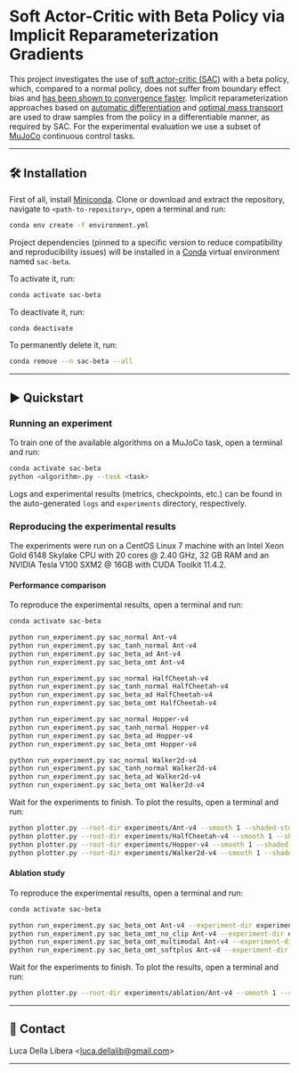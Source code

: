 # Soft Actor-Critic with Beta Policy via Implicit Reparameterization Gradients

This project investigates the use of [soft actor-critic (SAC)](https://arxiv.org/abs/1801.01290v2) with a beta
policy, which, compared to a normal policy, does not suffer from boundary effect bias and [has been shown to
convergence faster](https://proceedings.mlr.press/v70/chou17a.html). Implicit reparameterization approaches based
on [automatic differentiation](https://arxiv.org/abs/1805.08498v4) and [optimal mass transport](https://arxiv.org/abs/1806.01851v2)
are used to draw samples from the policy in a differentiable manner, as required by SAC. For the experimental
evaluation we use a subset of [MuJoCo](https://gymnasium.farama.org/environments/mujoco/) continuous control tasks.

---------------------------------------------------------------------------------------------------------

## 🛠️️ Installation

First of all, install [Miniconda](https://docs.conda.io/en/latest/miniconda.html).
Clone or download and extract the repository, navigate to `<path-to-repository>`, open a terminal and run:

```bash
conda env create -f environment.yml
```

Project dependencies (pinned to a specific version to reduce compatibility and reproducibility issues)
will be installed in a [Conda](https://www.anaconda.com/) virtual environment named `sac-beta`.

To activate it, run:

```bash
conda activate sac-beta
```

To deactivate it, run:

```bash
conda deactivate
```

To permanently delete it, run:

```bash
conda remove --n sac-beta --all
```

---------------------------------------------------------------------------------------------------------

## ▶️ Quickstart

### Running an experiment

To train one of the available algorithms on a MuJoCo task, open a terminal and run:

```bash
conda activate sac-beta
python <algorithm>.py --task <task>
```

Logs and experimental results (metrics, checkpoints, etc.) can be found in the auto-generated `logs`
and `experiments` directory, respectively.

### Reproducing the experimental results

The experiments were run on a CentOS Linux 7 machine with an Intel Xeon Gold 6148 Skylake CPU with 20 cores
@ 2.40 GHz, 32 GB RAM and an NVIDIA Tesla V100 SXM2 @ 16GB with CUDA Toolkit 11.4.2.

#### Performance comparison

To reproduce the experimental results, open a terminal and run:

```bash
conda activate sac-beta

python run_experiment.py sac_normal Ant-v4
python run_experiment.py sac_tanh_normal Ant-v4
python run_experiment.py sac_beta_ad Ant-v4
python run_experiment.py sac_beta_omt Ant-v4

python run_experiment.py sac_normal HalfCheetah-v4
python run_experiment.py sac_tanh_normal HalfCheetah-v4
python run_experiment.py sac_beta_ad HalfCheetah-v4
python run_experiment.py sac_beta_omt HalfCheetah-v4

python run_experiment.py sac_normal Hopper-v4
python run_experiment.py sac_tanh_normal Hopper-v4
python run_experiment.py sac_beta_ad Hopper-v4
python run_experiment.py sac_beta_omt Hopper-v4

python run_experiment.py sac_normal Walker2d-v4
python run_experiment.py sac_tanh_normal Walker2d-v4
python run_experiment.py sac_beta_ad Walker2d-v4
python run_experiment.py sac_beta_omt Walker2d-v4
```

Wait for the experiments to finish. To plot the results, open a terminal and run:

```bash
python plotter.py --root-dir experiments/Ant-v4 --smooth 1 --shaded-std --legend-pattern "^([\w-]+)" --title Ant-v4 -u --output-path Ant-v4.pdf
python plotter.py --root-dir experiments/HalfCheetah-v4 --smooth 1 --shaded-std --legend-pattern "$^" --title HalfCheetah-v4 --ylabel "" -u --output-path HalfCheetah-v4.pdf
python plotter.py --root-dir experiments/Hopper-v4 --smooth 1 --shaded-std --legend-pattern "$^" --title Hopper-v4 --ylabel "" -u --output-path Hopper-v4.pdf
python plotter.py --root-dir experiments/Walker2d-v4 --smooth 1 --shaded-std --legend-pattern "$^" --title Walker2d-v4 --ylabel "" -u --output-path Walker2d-v4.pdf
```

#### Ablation study

To reproduce the experimental results, open a terminal and run:

```bash
conda activate sac-beta

python run_experiment.py sac_beta_omt Ant-v4 --experiment-dir experiments/ablation
python run_experiment.py sac_beta_omt_no_clip Ant-v4 --experiment-dir experiments/ablation
python run_experiment.py sac_beta_omt_multimodal Ant-v4 --experiment-dir experiments/ablation
python run_experiment.py sac_beta_omt_softplus Ant-v4 --experiment-dir experiments/ablation
```

Wait for the experiments to finish. To plot the results, open a terminal and run:

```bash
python plotter.py --root-dir experiments/ablation/Ant-v4 --smooth 1 --shaded-std --legend-pattern "^([\w-]+)" -u --output-path ablation.pdf
```


---------------------------------------------------------------------------------------------------------

## 📧 Contact

Luca Della Libera <[luca.dellalib@gmail.com](mailto:luca.dellalib@gmail.com)>

---------------------------------------------------------------------------------------------------------
